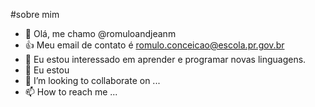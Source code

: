 #sobre mim
- 👋 Olá, me chamo @romuloandjeanm
- 👍 Meu email de contato é romulo.conceicao@escola.pr.gov.br
- 👀 Eu estou interessado em aprender e programar novas linguagens.
- 🌱 Eu estou 
- 💞️ I’m looking to collaborate on ...
- 📫 How to reach me ...

<!---
romuloandjeanm/romuloandjeanm is a ✨ special ✨ repository because its `README.md` (this file) appears on your GitHub profile.
You can click the Preview link to take a look at your changes.
--->
